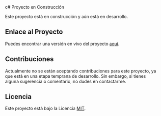 c# Proyecto en Construcción

Este proyecto está en construcción y aún está en desarrollo. 

## Enlace al Proyecto

Puedes encontrar una versión en vivo del proyecto [aquí](https://statuesque-donut-a65b89.netlify.app/).

## Contribuciones

Actualmente no se están aceptando contribuciones para este proyecto, ya que está en una etapa temprana de desarrollo. Sin embargo, si tienes alguna sugerencia o comentario, no dudes en contactarme.

## Licencia

Este proyecto está bajo la Licencia [MIT](LICENSE).
